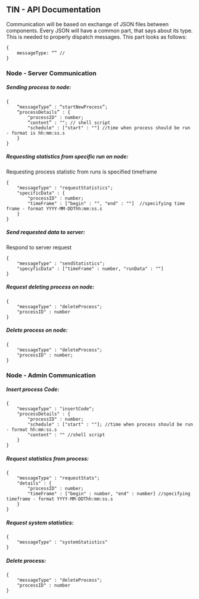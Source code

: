 ## TIN - API Documentation

Communication will be based on exchange of JSON files between components.
Every JSON will have a common part, that says about its type. This is needed to properly dispatch messages.
This part looks as follows:
```
{
	messageType: “” //
}
```

### Node - Server Communication

##### Sending process to node:
```
{
	“messageType” : “startNewProcess”;
	“processDetails” : {
	    "processID" : number;
		“content” : ""; // shell script
		"schedule" : ["start" : ""] //time when process should be run - format is hh:mm:ss.s
	}
}
```

##### Requesting statistics from specific run on node:
Requesting process statistic from runs is specified timeframe
```
{
    "messageType" : "requestStatistics";
    "specificData" : {
        "processID" : number;
        "timeFrame" : ["begin" : "", "end" : ""]  //specifying time frame - format YYYY-MM-DDThh:mm:ss.s
    }
}
```

##### Send requested data to server:
Respond to server request
```
{
    "messageType" : "sendStatistics";
    "specyficData" : ["timeFrame" : number, "runData" : ""]
}
```

##### Request deleting process on node:
```
{
    "messageType" : "deleteProcess";
    "processID" : number
}
```

##### Delete process on node:
```
{
    "messageType" : "deleteProcess";
    "processID" : number;
}
```

### Node - Admin Communication

##### Insert process Code:
```
{
    "messageType" : "insertCode";
    "processDetails" : {
        "processID" : number;
        "schedule" : ["start" : ""]; //time when process should be run - format hh:mm:ss.s
        "content" : "" //shell script
    }
}
```

##### Request statistics from process:
```
{
    "messageType" : "requestStats";
    "details" : {
        "processID" : number;
        "timeFrame" : ["begin" : number, "end" : number] //specifying timeframe - format YYYY-MM-DDThh:mm:ss.s
    }
}
```

##### Request system statistics:
```
{
    "messageType" : "systemStatistics"
}
```

##### Delete process:
```
{
    "messageType" : "deleteProcess";
    "processID" : number
}
```